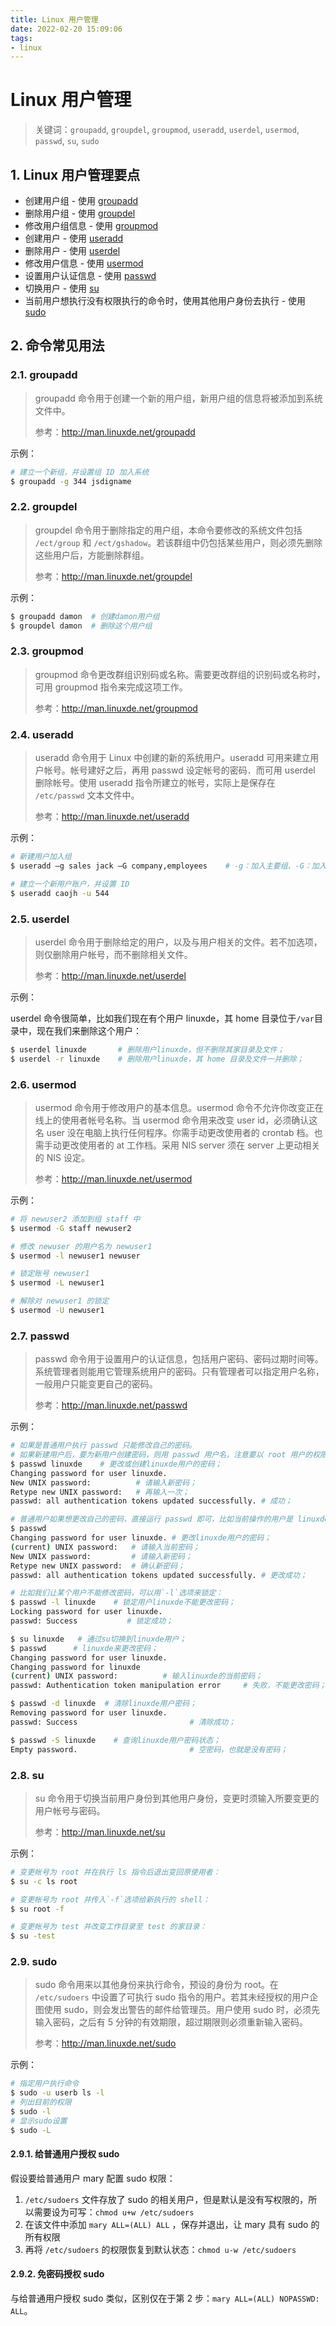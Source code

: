 ```yaml
---
title: Linux 用户管理
date: 2022-02-20 15:09:06
tags:
- linux
---
```

# Linux 用户管理

> 关键词：`groupadd`, `groupdel`, `groupmod`, `useradd`, `userdel`, `usermod`, `passwd`, `su`, `sudo`

## 1. Linux 用户管理要点

- 创建用户组 - 使用 [groupadd](#groupadd)
- 删除用户组 - 使用 [groupdel](#groupdel)
- 修改用户组信息 - 使用 [groupmod](#groupmod)
- 创建用户 - 使用 [useradd](#useradd)
- 删除用户 - 使用 [userdel](#userdel)
- 修改用户信息 - 使用 [usermod](#usermod)
- 设置用户认证信息 - 使用 [passwd](#passwd)
- 切换用户 - 使用 [su](#su)
- 当前用户想执行没有权限执行的命令时，使用其他用户身份去执行 - 使用 [sudo](#sudo)

## 2. 命令常见用法

### 2.1. groupadd

> groupadd 命令用于创建一个新的用户组，新用户组的信息将被添加到系统文件中。
>
> 参考：http://man.linuxde.net/groupadd

示例：

```bash
# 建立一个新组，并设置组 ID 加入系统
$ groupadd -g 344 jsdigname
```

### 2.2. groupdel

> groupdel 命令用于删除指定的用户组，本命令要修改的系统文件包括 `/ect/group` 和 `/ect/gshadow`。若该群组中仍包括某些用户，则必须先删除这些用户后，方能删除群组。
>
> 参考：http://man.linuxde.net/groupdel

示例：

```bash
$ groupadd damon  # 创建damon用户组
$ groupdel damon  # 删除这个用户组
```

### 2.3. groupmod

> groupmod 命令更改群组识别码或名称。需要更改群组的识别码或名称时，可用 groupmod 指令来完成这项工作。
>
> 参考：http://man.linuxde.net/groupmod

### 2.4. useradd

> useradd 命令用于 Linux 中创建的新的系统用户。useradd 可用来建立用户帐号。帐号建好之后，再用 passwd 设定帐号的密码．而可用 userdel 删除帐号。使用 useradd 指令所建立的帐号，实际上是保存在 `/etc/passwd` 文本文件中。
>
> 参考：http://man.linuxde.net/useradd

示例：

```bash
# 新建用户加入组
$ useradd –g sales jack –G company,employees    # -g：加入主要组、-G：加入次要组

# 建立一个新用户账户，并设置 ID
$ useradd caojh -u 544
```

### 2.5. userdel

> userdel 命令用于删除给定的用户，以及与用户相关的文件。若不加选项，则仅删除用户帐号，而不删除相关文件。
>
> 参考：http://man.linuxde.net/userdel

示例：

userdel 命令很简单，比如我们现在有个用户 linuxde，其 home 目录位于`/var`目录中，现在我们来删除这个用户：

```bash
$ userdel linuxde       # 删除用户linuxde，但不删除其家目录及文件；
$ userdel -r linuxde    # 删除用户linuxde，其 home 目录及文件一并删除；
```

### 2.6. usermod

> usermod 命令用于修改用户的基本信息。usermod 命令不允许你改变正在线上的使用者帐号名称。当 usermod 命令用来改变 user id，必须确认这名 user 没在电脑上执行任何程序。你需手动更改使用者的 crontab 档。也需手动更改使用者的 at 工作档。采用 NIS server 须在 server 上更动相关的 NIS 设定。
>
> 参考：http://man.linuxde.net/usermod

示例：

```bash
# 将 newuser2 添加到组 staff 中
$ usermod -G staff newuser2

# 修改 newuser 的用户名为 newuser1
$ usermod -l newuser1 newuser

# 锁定账号 newuser1
$ usermod -L newuser1

# 解除对 newuser1 的锁定
$ usermod -U newuser1
```

### 2.7. passwd

> passwd 命令用于设置用户的认证信息，包括用户密码、密码过期时间等。系统管理者则能用它管理系统用户的密码。只有管理者可以指定用户名称，一般用户只能变更自己的密码。
>
> 参考：http://man.linuxde.net/passwd

示例：

```bash
# 如果是普通用户执行 passwd 只能修改自己的密码。
# 如果新建用户后，要为新用户创建密码，则用 passwd 用户名，注意要以 root 用户的权限来创建。
$ passwd linuxde    # 更改或创建linuxde用户的密码；
Changing password for user linuxde.
New UNIX password:          # 请输入新密码；
Retype new UNIX password:   # 再输入一次；
passwd: all authentication tokens updated successfully. # 成功；

# 普通用户如果想更改自己的密码，直接运行 passwd 即可，比如当前操作的用户是 linuxde。
$ passwd
Changing password for user linuxde. # 更改linuxde用户的密码；
(current) UNIX password:   # 请输入当前密码；
New UNIX password:         # 请输入新密码；
Retype new UNIX password:  # 确认新密码；
passwd: all authentication tokens updated successfully. # 更改成功；

# 比如我们让某个用户不能修改密码，可以用`-l`选项来锁定：
$ passwd -l linuxde    # 锁定用户linuxde不能更改密码；
Locking password for user linuxde.
passwd: Success           # 锁定成功；

$ su linuxde   # 通过su切换到linuxde用户；
$ passwd      # linuxde来更改密码；
Changing password for user linuxde.
Changing password for linuxde
(current) UNIX password:          # 输入linuxde的当前密码；
passwd: Authentication token manipulation error     # 失败，不能更改密码；

$ passwd -d linuxde  # 清除linuxde用户密码；
Removing password for user linuxde.
passwd: Success                         # 清除成功；

$ passwd -S linuxde    # 查询linuxde用户密码状态；
Empty password.                         # 空密码，也就是没有密码；
```

### 2.8. su

> su 命令用于切换当前用户身份到其他用户身份，变更时须输入所要变更的用户帐号与密码。
>
> 参考：http://man.linuxde.net/su

示例：

```bash
# 变更帐号为 root 并在执行 ls 指令后退出变回原使用者：
$ su -c ls root

# 变更帐号为 root 并传入`-f`选项给新执行的 shell：
$ su root -f

# 变更帐号为 test 并改变工作目录至 test 的家目录：
$ su -test
```

### 2.9. sudo

> sudo 命令用来以其他身份来执行命令，预设的身份为 root。在 `/etc/sudoers` 中设置了可执行 sudo 指令的用户。若其未经授权的用户企图使用 sudo，则会发出警告的邮件给管理员。用户使用 sudo 时，必须先输入密码，之后有 5 分钟的有效期限，超过期限则必须重新输入密码。
>
> 参考：http://man.linuxde.net/sudo

示例：

```bash
# 指定用户执行命令
$ sudo -u userb ls -l
# 列出目前的权限
$ sudo -l
# 显示sudo设置
$ sudo -L
```

#### 2.9.1. 给普通用户授权 sudo

假设要给普通用户 mary 配置 sudo 权限：

1. `/etc/sudoers` 文件存放了 sudo 的相关用户，但是默认是没有写权限的，所以需要设为可写：`chmod u+w /etc/sudoers`
2. 在该文件中添加 `mary ALL=(ALL) ALL` ，保存并退出，让 mary 具有 sudo 的所有权限
3. 再将 `/etc/sudoers` 的权限恢复到默认状态：`chmod u-w /etc/sudoers`

#### 2.9.2. 免密码授权 sudo

与给普通用户授权 sudo 类似，区别仅在于第 2 步：`mary ALL=(ALL) NOPASSWD: ALL`。
